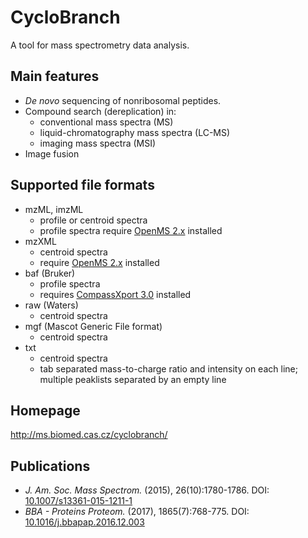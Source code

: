 # CycloBranch

A tool for mass spectrometry data analysis.

## Main features
  * *De novo* sequencing of nonribosomal peptides.
  * Compound search (dereplication) in:
    * conventional mass spectra (MS)
    * liquid-chromatography mass spectra (LC-MS)
    * imaging mass spectra (MSI)
  * Image fusion
  
## Supported file formats
  * mzML, imzML
    * profile or centroid spectra
    * profile spectra require [OpenMS 2.x](http://www.openms.de) installed 
  * mzXML
    * centroid spectra
    * require [OpenMS 2.x](http://www.openms.de) installed
  * baf (Bruker)
    * profile spectra
    * requires [CompassXport 3.0](http://www.bruker.com/service/support-upgrades/software-downloads/mass-spectrometry.html) installed
  * raw (Waters)
    * centroid spectra
  * mgf (Mascot Generic File format)
    * centroid spectra
  * txt
    * centroid spectra
    * tab separated mass-to-charge ratio and intensity on each line; multiple peaklists separated by an empty line
  
## Homepage
http://ms.biomed.cas.cz/cyclobranch/
  
## Publications
  * *J. Am. Soc. Mass Spectrom.* (2015), 26(10):1780-1786. DOI: [10.1007/s13361-015-1211-1](http://dx.doi.org/10.1007/s13361-015-1211-1)
  * *BBA - Proteins Proteom.* (2017), 1865(7):768-775. DOI: [10.1016/j.bbapap.2016.12.003](http://dx.doi.org/10.1016/j.bbapap.2016.12.003)
